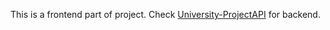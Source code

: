 This is a frontend part of project. Check [University-ProjectAPI](https://github.com/stkossman/University-ProjectAPI) for backend.
